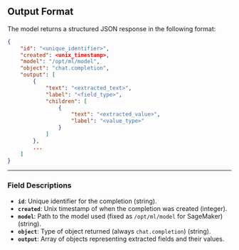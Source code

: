 ## Output Format

The model returns a structured JSON response in the following format:

```json
{
    "id": "<unique_identifier>",
    "created": <unix_timestamp>,
    "model": "/opt/ml/model",
    "object": "chat.completion",
    "output": [
        {
            "text": "<extracted_text>",
            "label": "<field_type>",
            "children": [
                {
                    "text": "<extracted_value>",
                    "label": "<value_type>"
                }
            ]
        },
        ...
    ]
}
```

---

### Field Descriptions

- **`id`**: Unique identifier for the completion (string).
- **`created`**: Unix timestamp of when the completion was created (integer).
- **`model`**: Path to the model used (fixed as `/opt/ml/model` for SageMaker) (string).
- **`object`**: Type of object returned (always `chat.completion`) (string).
- **`output`**: Array of objects representing extracted fields and their values.